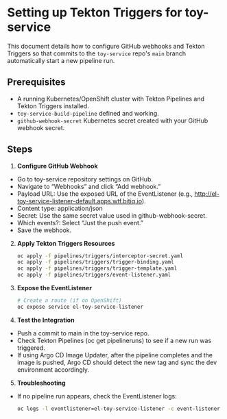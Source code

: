 # Setting up Tekton Triggers for toy-service

This document details how to configure GitHub webhooks and Tekton Triggers so that commits to the `toy-service` repo's `main` branch automatically start a new pipeline run.

## Prerequisites

- A running Kubernetes/OpenShift cluster with Tekton Pipelines and Tekton Triggers installed.
- `toy-service-build-pipeline` defined and working.
- `github-webhook-secret` Kubernetes secret created with your GitHub webhook secret.

## Steps

1. **Configure GitHub Webhook**
 - Go to toy-service repository settings on GitHub.
 - Navigate to “Webhooks” and click “Add webhook.”
 - Payload URL: Use the exposed URL of the EventListener (e.g., http://el-toy-service-listener-default.apps.wtf.bitiq.io).
 - Content type: application/json
 - Secret: Use the same secret value used in github-webhook-secret.
 - Which events?: Select “Just the push event.”
 - Save the webhook.
  
2. **Apply Tekton Triggers Resources**
   ```sh
   oc apply -f pipelines/triggers/interceptor-secret.yaml
   oc apply -f pipelines/triggers/trigger-binding.yaml
   oc apply -f pipelines/triggers/trigger-template.yaml
   oc apply -f pipelines/triggers/event-listener.yaml
   ```

3. **Expose the EventListener**
   ```sh
   # Create a route (if on OpenShift)
   oc expose service el-toy-service-listener
   ```

4. **Test the Integration**
 - Push a commit to main in the toy-service repo.
 - Check Tekton Pipelines (oc get pipelineruns) to see if a new run was triggered.
 - If using Argo CD Image Updater, after the pipeline completes and the image is pushed, Argo CD should detect the new tag and sync the dev environment accordingly.

5. **Troubleshooting**
 - If no pipeline run appears, check the EventListener logs:
   ```sh
   oc logs -l eventlistener=el-toy-service-listener -c event-listener
   ```